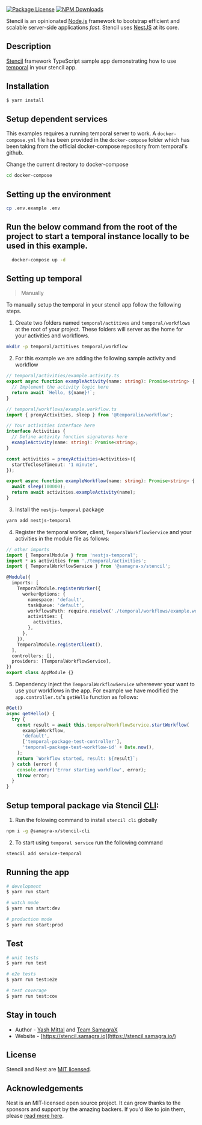 <p align="left">
  <a href="https://www.npmjs.com/~nestjscore" target="_blank"><img src="https://img.shields.io/npm/l/@nestjs/core.svg" alt="Package License" /></a>
  <a href="https://www.npmjs.com/~nestjscore" target="_blank"><img src="https://img.shields.io/npm/dm/@samagra-x/stencil.svg" alt="NPM Downloads" /></a>
</p>
<p align="left">Stencil is an opinionated <a href="http://nodejs.org" target="_blank">Node.js</a> framework to bootstrap efficient and scalable server-side applications <em>fast</em>. Stencil uses <a href="https://nestjs.com" target="_blank"> NestJS</a> at its core.</p>

## Description

[Stencil](https://github.com/SamagraX-stencil/stencil) framework TypeScript sample app demonstrating how to use [temporal](https://temporal.io) in your stencil app.

## Installation

```bash
$ yarn install
```

## Setup dependent services

This examples requires a running temporal server to work. A `docker-compose.yml` file has been provided in the `docker-compose` folder which has been taking from the official docker-compose repository from temporal's github.

Change the current directory to docker-compose

```bash
cd docker-compose 
```

## Setting up the environment

```bash
cp .env.example .env
```
## Run the below command from the root of the project to start a temporal instance locally to be used in this example.

```bash
  docker-compose up -d
```
## Setting up temporal

> Manually

To manually setup the temporal in your stencil app follow the following steps. 

1. Create two folders named `temporal/actitives` and `temporal/workflows` at the root of your project. These folders will server as the home for your activities and workflows.

```bash
mkdir -p temporal/actitives temporal/workflow
```

2. For this example we are adding the following sample activity and workflow

```typescript
// temporal/activities/example.activity.ts
export async function exampleActivity(name: string): Promise<string> {
  // Implement the activity logic here
  return await `Hello, ${name}!`;
}
```

```typescript
// temporal/workflows/example.workflow.ts
import { proxyActivities, sleep } from '@temporalio/workflow';

// Your activities interface here
interface Activities {
  // Define activity function signatures here
  exampleActivity(name: string): Promise<string>;
}

const activities = proxyActivities<Activities>({
  startToCloseTimeout: '1 minute',
});

export async function exampleWorkflow(name: string): Promise<string> {
  await sleep(100000);
  return await activities.exampleActivity(name);
}
```

3. Install the `nestjs-temporal` package
```bash
yarn add nestjs-temporal
```

4. Register the temporal worker, client, `TemporalWorkflowService` and your activities in the module file as follows:

```typescript
// other imports 
import { TemporalModule } from 'nestjs-temporal';
import * as activities from './temporal/activities';
import { TemporalWorkflowService } from '@samagra-x/stencil';

@Module({
  imports: [
    TemporalModule.registerWorker({
      workerOptions: {
        namespace: 'default',
        taskQueue: 'default',
        workflowsPath: require.resolve('./temporal/workflows/example.workflow'),
        activities: {
          activities,
        },
      },
    }),
    TemporalModule.registerClient(),
  ],
  controllers: [],
  providers: [TemporalWorkflowService],
})
export class AppModule {}
```

5. Dependency inject the `TemporalWorkflowService` whereever your want to use your workflows in the app. For example we have modified the `app.controller.ts`'s `getHello` function as follows:

```typescript
@Get()
async getHello() {
  try {
    const result = await this.temporalWorkflowService.startWorkflow(
      exampleWorkflow,
      'default',
      ['temporal-package-test-controller'],
      'temporal-package-test-workflow-id' + Date.now(),
    );
    return `Workflow started, result: ${result}`;
  } catch (error) {
    console.error('Error starting workflow', error);
    throw error;
  }
}
```


##  Setup temporal package  via Stencil [CLI](https://github.com/SamagraX-stencil/stencil-cli):
1.   Run the folowing command to install `stencil cli` globally
```bash
npm i -g @samagra-x/stencil-cli
```
2.  To start using `temporal service` run the following command
```bash
stencil add service-temporal 
```

## Running the app

```bash
# development
$ yarn run start

# watch mode
$ yarn run start:dev

# production mode
$ yarn run start:prod
```

## Test

```bash
# unit tests
$ yarn run test

# e2e tests
$ yarn run test:e2e

# test coverage
$ yarn run test:cov
```

## Stay in touch

- Author - [Yash Mittal](https://techsavvyash.dev) and [Team SamagraX](https://github.com/Samagra-Development)
- Website - [https://stencil.samagra.io](https://stencil.samagra.io/)

## License

Stencil and Nest are [MIT licensed](LICENSE).

## Acknowledgements

Nest is an MIT-licensed open source project. It can grow thanks to the sponsors and support by the amazing backers. If you'd like to join them, please [read more here](https://docs.nestjs.com/support).